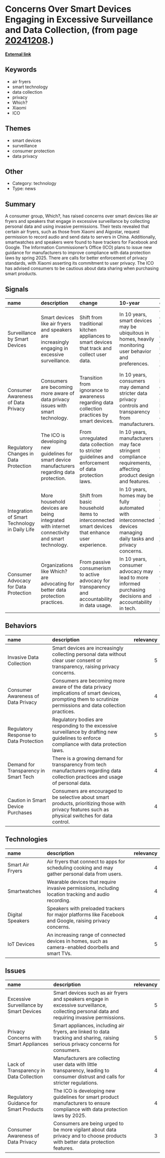 # __Concerns Over Smart Devices Engaging in Excessive Surveillance and Data Collection__, (from page [20241208](https://kghosh.substack.com/p/20241208).)

__[External link](https://www.theguardian.com/technology/2024/nov/05/air-fryer-excessive-surveillance-smart-devices-which-watches-speakers-trackers)__



## Keywords

* air fryers
* smart technology
* data collection
* privacy
* Which?
* Xiaomi
* ICO

## Themes

* smart devices
* surveillance
* consumer protection
* data privacy

## Other

* Category: technology
* Type: news

## Summary

A consumer group, Which?, has raised concerns over smart devices like air fryers and speakers that engage in excessive surveillance by collecting personal data and using invasive permissions. Their tests revealed that certain air fryers, such as those from Xiaomi and Aigostar, request permission to record audio and send data to servers in China. Additionally, smartwatches and speakers were found to have trackers for Facebook and Google. The Information Commissioner’s Office (ICO) plans to issue new guidance for manufacturers to improve compliance with data protection laws by spring 2025. There are calls for better enforcement of privacy standards, with Xiaomi asserting its commitment to user privacy. The ICO has advised consumers to be cautious about data sharing when purchasing smart products.

## Signals

| name                                          | description                                                                                     | change                                                                                           | 10-year                                                                                                          | driving-force                                                                                             |   relevancy |
|:----------------------------------------------|:------------------------------------------------------------------------------------------------|:-------------------------------------------------------------------------------------------------|:-----------------------------------------------------------------------------------------------------------------|:----------------------------------------------------------------------------------------------------------|------------:|
| Surveillance by Smart Devices                 | Smart devices like air fryers and speakers are increasingly engaging in excessive surveillance. | Shift from traditional kitchen appliances to smart devices that track and collect user data.     | In 10 years, smart devices may be ubiquitous in homes, heavily monitoring user behavior and preferences.         | Growing demand for convenience and cooking automation drives manufacturers to integrate smart technology. |           5 |
| Consumer Awareness of Data Privacy            | Consumers are becoming more aware of data privacy issues with smart technology.                 | Transition from ignorance to awareness regarding data collection practices by smart devices.     | In 10 years, consumers may demand stricter data privacy controls and transparency from manufacturers.            | Increasing incidents of data breaches and misuse of personal data lead to heightened consumer scrutiny.   |           4 |
| Regulatory Changes in Data Protection         | The ICO is developing new guidelines for smart device manufacturers regarding data protection.  | From unregulated data collection to stricter guidelines and enforcement of data protection laws. | In 10 years, manufacturers may face stringent compliance requirements, affecting product design and features.    | Public pressure for better data protection and accountability pushes regulatory bodies to take action.    |           4 |
| Integration of Smart Technology in Daily Life | More household devices are being integrated with internet connectivity and smart technology.    | Shift from basic household items to interconnected smart devices that enhance user experience.   | In 10 years, homes may be fully automated with interconnected devices managing daily tasks and privacy concerns. | Advancements in IoT technology and consumer desire for smart living solutions drive this trend.           |           5 |
| Consumer Advocacy for Data Protection         | Organizations like Which? are advocating for better data protection practices.                  | From passive consumerism to active advocacy for transparency and accountability in data usage.   | In 10 years, consumer advocacy may lead to more informed purchasing decisions and accountability in tech.        | Rising consumer dissatisfaction with privacy violations motivates advocacy for better practices.          |           4 |

## Behaviors

| name                                   | description                                                                                                                                                  |   relevancy |
|:---------------------------------------|:-------------------------------------------------------------------------------------------------------------------------------------------------------------|------------:|
| Invasive Data Collection               | Smart devices are increasingly collecting personal data without clear user consent or transparency, raising privacy concerns.                                |           5 |
| Consumer Awareness of Data Privacy     | Consumers are becoming more aware of the data privacy implications of smart devices, prompting them to scrutinize permissions and data collection practices. |           4 |
| Regulatory Response to Data Protection | Regulatory bodies are responding to the excessive surveillance by drafting new guidelines to enforce compliance with data protection laws.                   |           5 |
| Demand for Transparency in Smart Tech  | There is a growing demand for transparency from tech manufacturers regarding data collection practices and usage of personal data.                           |           4 |
| Caution in Smart Device Purchases      | Consumers are encouraged to be selective about smart products, prioritizing those with privacy features such as physical switches for data control.          |           4 |

## Technologies

| name             | description                                                                                              |   relevancy |
|:-----------------|:---------------------------------------------------------------------------------------------------------|------------:|
| Smart Air Fryers | Air fryers that connect to apps for scheduling cooking and may gather personal data from users.          |           4 |
| Smartwatches     | Wearable devices that require invasive permissions, including location tracking and audio recording.     |           4 |
| Digital Speakers | Speakers with preloaded trackers for major platforms like Facebook and Google, raising privacy concerns. |           4 |
| IoT Devices      | An increasing range of connected devices in homes, such as camera-enabled doorbells and smart TVs.       |           5 |

## Issues

| name                                    | description                                                                                                                                  |   relevancy |
|:----------------------------------------|:---------------------------------------------------------------------------------------------------------------------------------------------|------------:|
| Excessive Surveillance by Smart Devices | Smart devices such as air fryers and speakers engage in excessive surveillance, collecting personal data and requiring invasive permissions. |           5 |
| Privacy Concerns with Smart Appliances  | Smart appliances, including air fryers, are linked to data tracking and sharing, raising serious privacy concerns for consumers.             |           5 |
| Lack of Transparency in Data Collection | Manufacturers are collecting user data with little transparency, leading to consumer distrust and calls for stricter regulations.            |           4 |
| Regulatory Guidance for Smart Products  | The ICO is developing new guidelines for smart product manufacturers to ensure compliance with data protection laws by 2025.                 |           4 |
| Consumer Awareness of Data Privacy      | Consumers are being urged to be more vigilant about data privacy and to choose products with better data protection features.                |           3 |